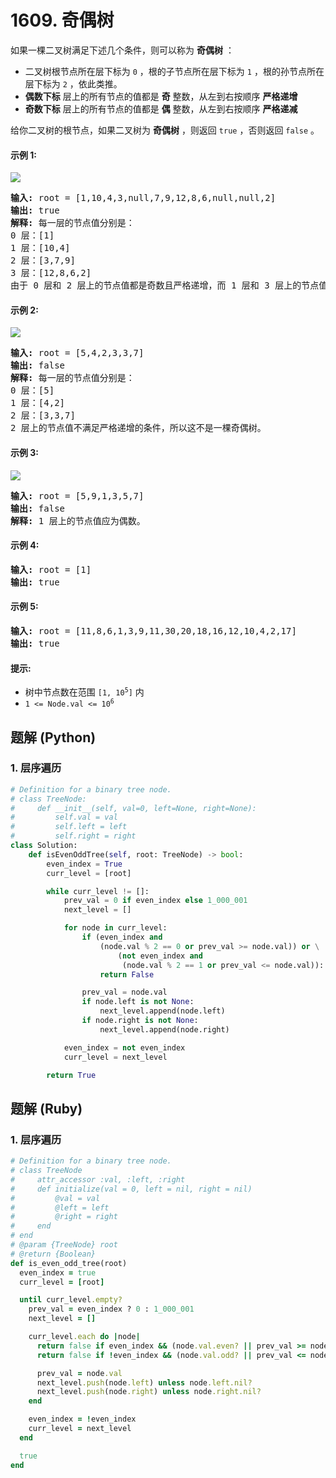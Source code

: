 # 1609. 奇偶树
如果一棵二叉树满足下述几个条件，则可以称为 **奇偶树** ：
* 二叉树根节点所在层下标为 `0` ，根的子节点所在层下标为 `1` ，根的孙节点所在层下标为 `2` ，依此类推。
* **偶数下标** 层上的所有节点的值都是 **奇** 整数，从左到右按顺序 **严格递增**
* **奇数下标** 层上的所有节点的值都是 **偶** 整数，从左到右按顺序 **严格递减**

给你二叉树的根节点，如果二叉树为 **奇偶树** ，则返回 `true` ，否则返回 `false` 。

#### 示例 1:
![](https://assets.leetcode-cn.com/aliyun-lc-upload/uploads/2020/10/04/sample_1_1966.png)
<pre>
<strong>输入:</strong> root = [1,10,4,3,null,7,9,12,8,6,null,null,2]
<strong>输出:</strong> true
<strong>解释:</strong> 每一层的节点值分别是：
0 层：[1]
1 层：[10,4]
2 层：[3,7,9]
3 层：[12,8,6,2]
由于 0 层和 2 层上的节点值都是奇数且严格递增，而 1 层和 3 层上的节点值都是偶数且严格递减，因此这是一棵奇偶树。
</pre>

#### 示例 2:
![](https://assets.leetcode-cn.com/aliyun-lc-upload/uploads/2020/10/04/sample_2_1966.png)
<pre>
<strong>输入:</strong> root = [5,4,2,3,3,7]
<strong>输出:</strong> false
<strong>解释:</strong> 每一层的节点值分别是：
0 层：[5]
1 层：[4,2]
2 层：[3,3,7]
2 层上的节点值不满足严格递增的条件，所以这不是一棵奇偶树。
</pre>

#### 示例 3:
![](https://assets.leetcode-cn.com/aliyun-lc-upload/uploads/2020/10/04/sample_1_333_1966.png)
<pre>
<strong>输入:</strong> root = [5,9,1,3,5,7]
<strong>输出:</strong> false
<strong>解释:</strong> 1 层上的节点值应为偶数。
</pre>

#### 示例 4:
<pre>
<strong>输入:</strong> root = [1]
<strong>输出:</strong> true
</pre>

#### 示例 5:
<pre>
<strong>输入:</strong> root = [11,8,6,1,3,9,11,30,20,18,16,12,10,4,2,17]
<strong>输出:</strong> true
</pre>

#### 提示:
* 树中节点数在范围 <code>[1, 10<sup>5</sup>]</code> 内
* <code>1 <= Node.val <= 10<sup>6</sup></code>

## 题解 (Python)

### 1. 层序遍历
```Python
# Definition for a binary tree node.
# class TreeNode:
#     def __init__(self, val=0, left=None, right=None):
#         self.val = val
#         self.left = left
#         self.right = right
class Solution:
    def isEvenOddTree(self, root: TreeNode) -> bool:
        even_index = True
        curr_level = [root]

        while curr_level != []:
            prev_val = 0 if even_index else 1_000_001
            next_level = []

            for node in curr_level:
                if (even_index and
                    (node.val % 2 == 0 or prev_val >= node.val)) or \
                        (not even_index and
                         (node.val % 2 == 1 or prev_val <= node.val)):
                    return False

                prev_val = node.val
                if node.left is not None:
                    next_level.append(node.left)
                if node.right is not None:
                    next_level.append(node.right)

            even_index = not even_index
            curr_level = next_level

        return True
```

## 题解 (Ruby)

### 1. 层序遍历
```Ruby
# Definition for a binary tree node.
# class TreeNode
#     attr_accessor :val, :left, :right
#     def initialize(val = 0, left = nil, right = nil)
#         @val = val
#         @left = left
#         @right = right
#     end
# end
# @param {TreeNode} root
# @return {Boolean}
def is_even_odd_tree(root)
  even_index = true
  curr_level = [root]

  until curr_level.empty?
    prev_val = even_index ? 0 : 1_000_001
    next_level = []

    curr_level.each do |node|
      return false if even_index && (node.val.even? || prev_val >= node.val)
      return false if !even_index && (node.val.odd? || prev_val <= node.val)

      prev_val = node.val
      next_level.push(node.left) unless node.left.nil?
      next_level.push(node.right) unless node.right.nil?
    end

    even_index = !even_index
    curr_level = next_level
  end

  true
end
```
